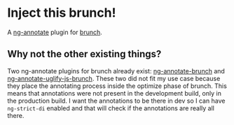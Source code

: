 # Inject this brunch!

A [ng-annotate](https://www.npmjs.com/package/ng-annotate) plugin for [brunch](http://brunch.io/).

## Why not the other existing things?

Two ng-annotate plugins for brunch already exist: [ng-annotate-brunch](https://www.npmjs.com/package/ng-annotate-brunch)
and [ng-annotate-uglify-js-brunch](https://www.npmjs.com/package/ng-annotate-uglify-js-brunch). These two did not fit 
my use case because they place the annotating process inside the optimize phase of brunch. This means that
annotations were not present in the development build, only in the production build. I want the annotations to be there
in dev so I can have `ng-strict-di` enabled and that will check if the annotations are really all there.
